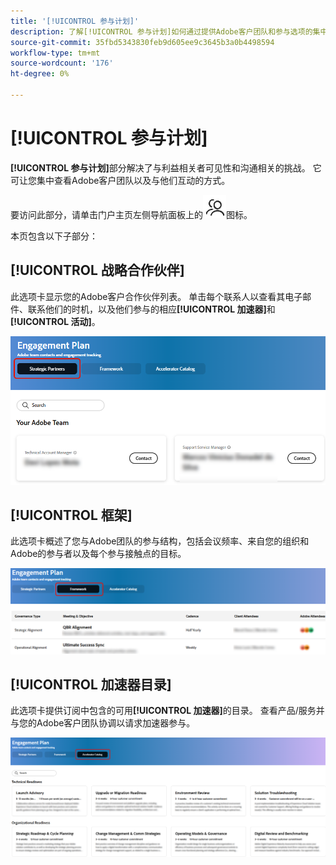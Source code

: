 ```yaml
---
title: '[!UICONTROL 参与计划]'
description: 了解[!UICONTROL 参与计划]如何通过提供Adobe客户团队和参与选项的集中视图来增强利益相关者的可见性和沟通能力。
source-git-commit: 35fbd5343830feb9d605ee9c3645b3a0b4498594
workflow-type: tm+mt
source-wordcount: '176'
ht-degree: 0%

---
```



# [!UICONTROL 参与计划]

**[!UICONTROL 参与计划]**&#x200B;部分解决了与利益相关者可见性和沟通相关的挑战。 它可让您集中查看Adobe客户团队以及与他们互动的方式。

要访问此部分，请单击门户主页左侧导航面板上的![参与图标](/help/adobe-success-portal/assets/engagement-icon.png)图标。

本页包含以下子部分：

## [!UICONTROL 战略合作伙伴]

此选项卡显示您的Adobe客户合作伙伴列表。 单击每个联系人以查看其电子邮件、联系他们的时机，以及他们参与的相应&#x200B;**[!UICONTROL 加速器]**&#x200B;和&#x200B;**[!UICONTROL 活动]**。

![参与计划 — 战略合作伙伴](/help/adobe-success-portal/assets/engagement-plan-strategic-partner.png)

## [!UICONTROL 框架]

此选项卡概述了您与Adobe团队的参与结构，包括会议频率、来自您的组织和Adobe的参与者以及每个参与接触点的目标。

![参与计划框架](/help/adobe-success-portal/assets/engagement-plan-framework.png)

## [!UICONTROL 加速器目录]

此选项卡提供订阅中包含的可用&#x200B;**[!UICONTROL 加速器]**&#x200B;的目录。 查看产品/服务并与您的Adobe客户团队协调以请求加速器参与。

![engagement-plan-accelerator-catalog](/help/adobe-success-portal/assets/engagement-plan-accelerator-catalog.png)


